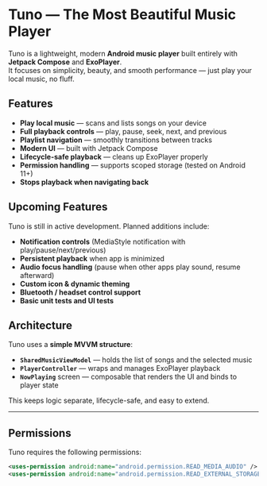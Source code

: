 # Tuno — The Most Beautiful Music Player

Tuno is a lightweight, modern **Android music player** built entirely with **Jetpack Compose** and **ExoPlayer**.  
It focuses on simplicity, beauty, and smooth performance — just play your local music, no fluff.

## Features

- **Play local music** — scans and lists songs on your device
- **Full playback controls** — play, pause, seek, next, and previous
- **Playlist navigation** — smoothly transitions between tracks
- **Modern UI** — built with Jetpack Compose
- **Lifecycle-safe playback** — cleans up ExoPlayer properly
- **Permission handling** — supports scoped storage (tested on Android 11+)
- **Stops playback when navigating back**

## Upcoming Features

Tuno is still in active development. Planned additions include:

- **Notification controls** (MediaStyle notification with play/pause/next/previous)
- **Persistent playback** when app is minimized
- **Audio focus handling** (pause when other apps play sound, resume afterward)
- **Custom icon & dynamic theming**
- **Bluetooth / headset control support**
- **Basic unit tests and UI tests**

## Architecture

Tuno uses a **simple MVVM structure**:

- **`SharedMusicViewModel`** — holds the list of songs and the selected music
- **`PlayerController`** — wraps and manages ExoPlayer playback
- **`NowPlaying`** screen — composable that renders the UI and binds to player state

This keeps logic separate, lifecycle-safe, and easy to extend.

---

## Permissions

Tuno requires the following permissions:

```xml
<uses-permission android:name="android.permission.READ_MEDIA_AUDIO" />
<uses-permission android:name="android.permission.READ_EXTERNAL_STORAGE" />
